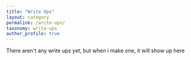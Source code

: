 ```yaml
---
title: "Write Ups"
layout: category
permalink: /write-ups/
taxonomy: write-ups
author_profile: true
---
```


There aren't any write ups yet, but when i make one, it will show up here
